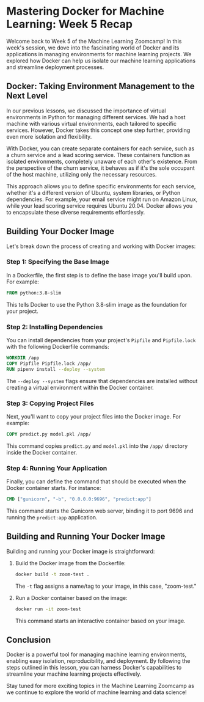 # Mastering Docker for Machine Learning: Week 5 Recap

Welcome back to Week 5 of the Machine Learning Zoomcamp! In this week's session, we dove into the fascinating world of Docker and its applications in managing environments for machine learning projects. We explored how Docker can help us isolate our machine learning applications and streamline deployment processes.

## Docker: Taking Environment Management to the Next Level

In our previous lessons, we discussed the importance of virtual environments in Python for managing different services. We had a host machine with various virtual environments, each tailored to specific services. However, Docker takes this concept one step further, providing even more isolation and flexibility.

With Docker, you can create separate containers for each service, such as a churn service and a lead scoring service. These containers function as isolated environments, completely unaware of each other's existence. From the perspective of the churn service, it behaves as if it's the sole occupant of the host machine, utilizing only the necessary resources.

This approach allows you to define specific environments for each service, whether it's a different version of Ubuntu, system libraries, or Python dependencies. For example, your email service might run on Amazon Linux, while your lead scoring service requires Ubuntu 20.04. Docker allows you to encapsulate these diverse requirements effortlessly.

## Building Your Docker Image

Let's break down the process of creating and working with Docker images:

### Step 1: Specifying the Base Image

In a Dockerfile, the first step is to define the base image you'll build upon. For example:

```Dockerfile
FROM python:3.8-slim
```

This tells Docker to use the Python 3.8-slim image as the foundation for your project.

### Step 2: Installing Dependencies

You can install dependencies from your project's `Pipfile` and `Pipfile.lock` with the following Dockerfile commands:

```Dockerfile
WORKDIR /app
COPY Pipfile Pipfile.lock /app/
RUN pipenv install --deploy --system
```

The `--deploy --system` flags ensure that dependencies are installed without creating a virtual environment within the Docker container.

### Step 3: Copying Project Files

Next, you'll want to copy your project files into the Docker image. For example:

```Dockerfile
COPY predict.py model.pkl /app/
```

This command copies `predict.py` and `model.pkl` into the `/app/` directory inside the Docker container.

### Step 4: Running Your Application

Finally, you can define the command that should be executed when the Docker container starts. For instance:

```Dockerfile
CMD ["gunicorn", "-b", "0.0.0.0:9696", "predict:app"]
```

This command starts the Gunicorn web server, binding it to port 9696 and running the `predict:app` application.

## Building and Running Your Docker Image

Building and running your Docker image is straightforward:

1. Build the Docker image from the Dockerfile:

   ```bash
   docker build -t zoom-test .
   ```

   The `-t` flag assigns a name/tag to your image, in this case, "zoom-test."

2. Run a Docker container based on the image:

   ```bash
   docker run -it zoom-test
   ```

   This command starts an interactive container based on your image.

## Conclusion

Docker is a powerful tool for managing machine learning environments, enabling easy isolation, reproducibility, and deployment. By following the steps outlined in this lesson, you can harness Docker's capabilities to streamline your machine learning projects effectively.

Stay tuned for more exciting topics in the Machine Learning Zoomcamp as we continue to explore the world of machine learning and data science!